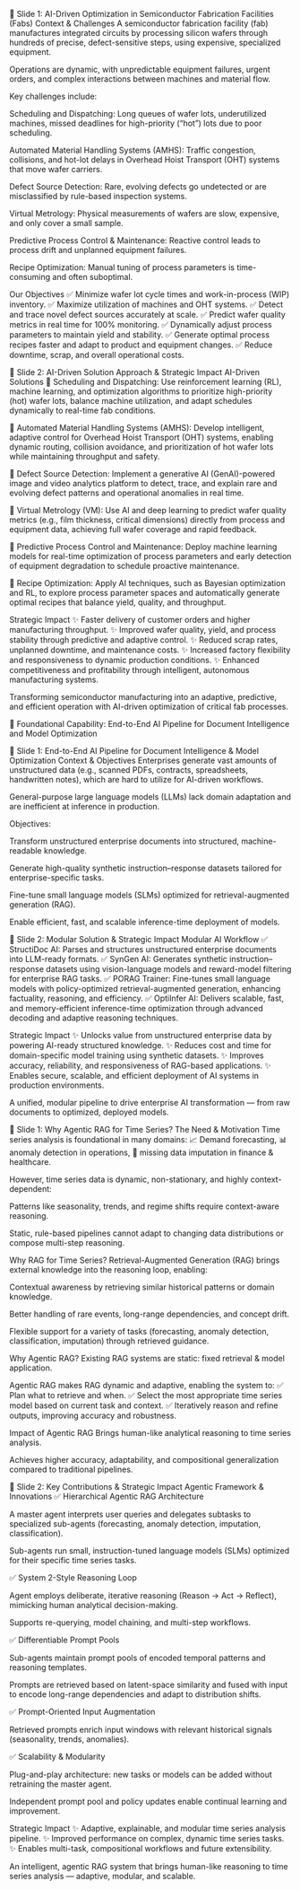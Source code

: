 🌟 Slide 1: AI-Driven Optimization in Semiconductor Fabrication Facilities (Fabs)
Context & Challenges
A semiconductor fabrication facility (fab) manufactures integrated circuits by processing silicon wafers through hundreds of precise, defect-sensitive steps, using expensive, specialized equipment.

Operations are dynamic, with unpredictable equipment failures, urgent orders, and complex interactions between machines and material flow.

Key challenges include:

Scheduling and Dispatching: Long queues of wafer lots, underutilized machines, missed deadlines for high-priority (“hot”) lots due to poor scheduling.

Automated Material Handling Systems (AMHS): Traffic congestion, collisions, and hot-lot delays in Overhead Hoist Transport (OHT) systems that move wafer carriers.

Defect Source Detection: Rare, evolving defects go undetected or are misclassified by rule-based inspection systems.

Virtual Metrology: Physical measurements of wafers are slow, expensive, and only cover a small sample.

Predictive Process Control & Maintenance: Reactive control leads to process drift and unplanned equipment failures.

Recipe Optimization: Manual tuning of process parameters is time-consuming and often suboptimal.

Our Objectives
✅ Minimize wafer lot cycle times and work-in-process (WIP) inventory.
✅ Maximize utilization of machines and OHT systems.
✅ Detect and trace novel defect sources accurately at scale.
✅ Predict wafer quality metrics in real time for 100% monitoring.
✅ Dynamically adjust process parameters to maintain yield and stability.
✅ Generate optimal process recipes faster and adapt to product and equipment changes.
✅ Reduce downtime, scrap, and overall operational costs.










🌟 Slide 2: AI-Driven Solution Approach & Strategic Impact
AI-Driven Solutions
📌 Scheduling and Dispatching: Use reinforcement learning (RL), machine learning, and optimization algorithms to prioritize high-priority (hot) wafer lots, balance machine utilization, and adapt schedules dynamically to real-time fab conditions.

📌 Automated Material Handling Systems (AMHS): Develop intelligent, adaptive control for Overhead Hoist Transport (OHT) systems, enabling dynamic routing, collision avoidance, and prioritization of hot wafer lots while maintaining throughput and safety.

📌 Defect Source Detection: Implement a generative AI (GenAI)-powered image and video analytics platform to detect, trace, and explain rare and evolving defect patterns and operational anomalies in real time.

📌 Virtual Metrology (VM): Use AI and deep learning to predict wafer quality metrics (e.g., film thickness, critical dimensions) directly from process and equipment data, achieving full wafer coverage and rapid feedback.

📌 Predictive Process Control and Maintenance: Deploy machine learning models for real-time optimization of process parameters and early detection of equipment degradation to schedule proactive maintenance.

📌 Recipe Optimization: Apply AI techniques, such as Bayesian optimization and RL, to explore process parameter spaces and automatically generate optimal recipes that balance yield, quality, and throughput.

Strategic Impact
✨ Faster delivery of customer orders and higher manufacturing throughput.
✨ Improved wafer quality, yield, and process stability through predictive and adaptive control.
✨ Reduced scrap rates, unplanned downtime, and maintenance costs.
✨ Increased factory flexibility and responsiveness to dynamic production conditions.
✨ Enhanced competitiveness and profitability through intelligent, autonomous manufacturing systems.

Transforming semiconductor manufacturing into an adaptive, predictive, and efficient operation with AI-driven optimization of critical fab processes.









🔷 Foundational Capability: End-to-End AI Pipeline for Document Intelligence and Model Optimization

🌟 Slide 1: End-to-End AI Pipeline for Document Intelligence & Model Optimization
Context & Objectives
Enterprises generate vast amounts of unstructured data (e.g., scanned PDFs, contracts, spreadsheets, handwritten notes), which are hard to utilize for AI-driven workflows.

General-purpose large language models (LLMs) lack domain adaptation and are inefficient at inference in production.

Objectives:

Transform unstructured enterprise documents into structured, machine-readable knowledge.

Generate high-quality synthetic instruction–response datasets tailored for enterprise-specific tasks.

Fine-tune small language models (SLMs) optimized for retrieval-augmented generation (RAG).

Enable efficient, fast, and scalable inference-time deployment of models.





🌟 Slide 2: Modular Solution & Strategic Impact
Modular AI Workflow
✅ StructiDoc AI: Parses and structures unstructured enterprise documents into LLM-ready formats.
✅ SynGen AI: Generates synthetic instruction–response datasets using vision-language models and reward-model filtering for enterprise RAG tasks.
✅ PORAG Trainer: Fine-tunes small language models with policy-optimized retrieval-augmented generation, enhancing factuality, reasoning, and efficiency.
✅ OptiInfer AI: Delivers scalable, fast, and memory-efficient inference-time optimization through advanced decoding and adaptive reasoning techniques.

Strategic Impact
✨ Unlocks value from unstructured enterprise data by powering AI-ready structured knowledge.
✨ Reduces cost and time for domain-specific model training using synthetic datasets.
✨ Improves accuracy, reliability, and responsiveness of RAG-based applications.
✨ Enables secure, scalable, and efficient deployment of AI systems in production environments.

A unified, modular pipeline to drive enterprise AI transformation — from raw documents to optimized, deployed models.








🌟 Slide 1: Why Agentic RAG for Time Series?
The Need & Motivation
Time series analysis is foundational in many domains:
📈 Demand forecasting, 📊 anomaly detection in operations, 🧩 missing data imputation in finance & healthcare.

However, time series data is dynamic, non-stationary, and highly context-dependent:

Patterns like seasonality, trends, and regime shifts require context-aware reasoning.

Static, rule-based pipelines cannot adapt to changing data distributions or compose multi-step reasoning.

Why RAG for Time Series?
Retrieval-Augmented Generation (RAG) brings external knowledge into the reasoning loop, enabling:

Contextual awareness by retrieving similar historical patterns or domain knowledge.

Better handling of rare events, long-range dependencies, and concept drift.

Flexible support for a variety of tasks (forecasting, anomaly detection, classification, imputation) through retrieved guidance.

Why Agentic RAG?
Existing RAG systems are static: fixed retrieval & model application.

Agentic RAG makes RAG dynamic and adaptive, enabling the system to:
✅ Plan what to retrieve and when.
✅ Select the most appropriate time series model based on current task and context.
✅ Iteratively reason and refine outputs, improving accuracy and robustness.

Impact of Agentic RAG
Brings human-like analytical reasoning to time series analysis.

Achieves higher accuracy, adaptability, and compositional generalization compared to traditional pipelines.









🌟 Slide 2: Key Contributions & Strategic Impact
Agentic Framework & Innovations
✅ Hierarchical Agentic RAG Architecture

A master agent interprets user queries and delegates subtasks to specialized sub-agents (forecasting, anomaly detection, imputation, classification).

Sub-agents run small, instruction-tuned language models (SLMs) optimized for their specific time series tasks.

✅ System 2-Style Reasoning Loop

Agent employs deliberate, iterative reasoning (Reason → Act → Reflect), mimicking human analytical decision-making.

Supports re-querying, model chaining, and multi-step workflows.

✅ Differentiable Prompt Pools

Sub-agents maintain prompt pools of encoded temporal patterns and reasoning templates.

Prompts are retrieved based on latent-space similarity and fused with input to encode long-range dependencies and adapt to distribution shifts.

✅ Prompt-Oriented Input Augmentation

Retrieved prompts enrich input windows with relevant historical signals (seasonality, trends, anomalies).

✅ Scalability & Modularity

Plug-and-play architecture: new tasks or models can be added without retraining the master agent.

Independent prompt pool and policy updates enable continual learning and improvement.

Strategic Impact
✨ Adaptive, explainable, and modular time series analysis pipeline.
✨ Improved performance on complex, dynamic time series tasks.
✨ Enables multi-task, compositional workflows and future extensibility.

An intelligent, agentic RAG system that brings human-like reasoning to time series analysis — adaptive, modular, and scalable.










